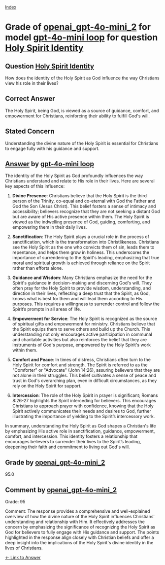 
[Index](../../../../index.md)
# Grade of [openai_gpt-4o-mini_2](../../../grading_models/openai_gpt-4o-mini_2.md) for model [gpt-4o-mini loop](../../../answering_models/gpt-4o-mini_loop.md) for question [Holy Spirit Identity](../../../questions/Holy_Spirit_Identity.md)

## Question [Holy Spirit Identity](../../../questions/Holy_Spirit_Identity.md)
How does the identity of the Holy Spirit as God influence the way Christians view his role in their lives?

## Correct Answer
The Holy Spirit, being God, is viewed as a source of guidance, comfort, and empowerment for Christians, reinforcing their ability to fulfill God's will.

## Stated Concern
Understanding the divine nature of the Holy Spirit is essential for Christians to engage fully with his guidance and support.

## [Answer](../Holy_Spirit_Identity.md) by [gpt-4o-mini loop](../../../answering_models/gpt-4o-mini_loop.md)
The identity of the Holy Spirit as God profoundly influences the way Christians understand and relate to His role in their lives. Here are several key aspects of this influence:

1. **Divine Presence**: Christians believe that the Holy Spirit is the third person of the Trinity, co-equal and co-eternal with God the Father and God the Son (Jesus Christ). This belief fosters a sense of intimacy and accessibility; believers recognize that they are not seeking a distant God but are aware of His active presence within them. The Holy Spirit is viewed as the indwelling presence of God, guiding, comforting, and empowering them in their daily lives.

2. **Sanctification**: The Holy Spirit plays a crucial role in the process of sanctification, which is the transformation into Christlikeness. Christians see the Holy Spirit as the one who convicts them of sin, leads them to repentance, and helps them grow in holiness. This underscores the importance of surrendering to the Spirit's leading, emphasizing that true moral and spiritual growth is achieved through reliance on the Spirit rather than efforts alone.

3. **Guidance and Wisdom**: Many Christians emphasize the need for the Spirit's guidance in decision-making and discerning God's will. They often pray for the Holy Spirit to provide wisdom, understanding, and direction in their lives, reflecting a deep trust that the Spirit, as God, knows what is best for them and will lead them according to His purposes. This requires a willingness to surrender control and follow the Spirit’s prompts in all areas of life.

4. **Empowerment for Service**: The Holy Spirit is recognized as the source of spiritual gifts and empowerment for ministry. Christians believe that the Spirit equips them to serve others and build up the Church. This understanding not only encourages active participation in communal and charitable activities but also reinforces the belief that they are instruments of God's purpose, empowered by the Holy Spirit's work within them.

5. **Comfort and Peace**: In times of distress, Christians often turn to the Holy Spirit for comfort and strength. The Spirit is referred to as the "Comforter" or "Advocate" (John 14:26), assuring believers that they are not alone in their struggles. This belief cultivates a sense of peace and trust in God's overarching plan, even in difficult circumstances, as they rely on the Holy Spirit for support.

6. **Intercession**: The role of the Holy Spirit in prayer is significant; Romans 8:26-27 highlights the Spirit interceding for believers. This encourages Christians to approach prayer with confidence, knowing that the Holy Spirit actively communicates their needs and desires to God, further illustrating the importance of yielding to the Spirit’s intercessory work.

In summary, understanding the Holy Spirit as God shapes a Christian's life by emphasizing His active role in sanctification, guidance, empowerment, comfort, and intercession. This identity fosters a relationship that encourages believers to surrender their lives to the Spirit’s leading, deepening their faith and commitment to living out God's will.

## Grade by [openai_gpt-4o-mini_2](../../../grading_models/openai_gpt-4o-mini_2.md)
95.0

## Comment by [openai_gpt-4o-mini_2](../../../grading_models/openai_gpt-4o-mini_2.md)
Grade: 95

Comment: The response provides a comprehensive and well-explained overview of how the divine nature of the Holy Spirit influences Christians' understanding and relationship with Him. It effectively addresses the concern by emphasizing the significance of recognizing the Holy Spirit as God for believers to fully engage with His guidance and support. The points highlighted in the response align closely with Christian beliefs and offer a deep insight into the implications of the Holy Spirit's divine identity in the lives of Christians.

[&lt;- Link to Answer](../Holy_Spirit_Identity.md)
